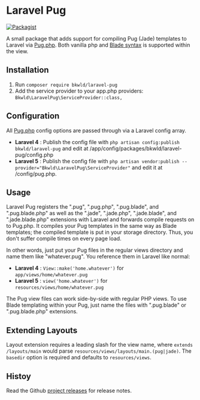 # Laravel Pug

[![Packagist](https://img.shields.io/packagist/v/bkwld/laravel-pug.svg)](https://packagist.org/packages/bkwld/laravel-pug)

A small package that adds support for compiling Pug (Jade) templates to Laravel via [Pug.php](https://github.com/pug-php/pug).  Both vanilla php and [Blade syntax](http://laravel.com/docs/5.2/templates#blade-templating) is supported within the view.



## Installation

1. Run `composer require bkwld/laravel-pug`
2. Add the service provider to your app.php providers: `Bkwld\LaravelPug\ServiceProvider::class,`



## Configuration

All [Pug.php](https://github.com/pug-php/pug) config options are passed through via a Laravel config array.

* **Laravel 4** : Publish the config file with `php artisan config:publish bkwld/laravel-pug` and edit at /app/config/packages/bkwld/laravel-pug/config.php
* **Laravel 5** : Publish the config file with `php artisan vendor:publish --provider="Bkwld\LaravelPug\ServiceProvider"` and edit it at /config/pug.php.  



## Usage

Laravel Pug registers the ".pug", ".pug.php", ".pug.blade", and ".pug.blade.php" as well as the ".jade", ".jade.php", ".jade.blade", and ".jade.blade.php" extensions with Laravel and forwards compile requests on to Pug.php.  It compiles your Pug templates in the same way as Blade templates; the compiled template is put in your storage directory.  Thus, you don't suffer compile times on every page load.

In other words, just put your Pug files in the regular views directory and name them like "whatever.pug".  You reference them in Laravel like normal:

* **Laravel 4** : `View::make('home.whatever')` for `app/views/home/whatever.pug`
* **Laravel 5** : `view('home.whatever')` for `resources/views/home/whatever.pug`

The Pug view files can work side-by-side with regular PHP views.  To use Blade templating within your Pug, just name the files with ".pug.blade" or ".pug.blade.php" extensions.


## Extending Layouts

Layout extension requires a leading slash for the view name, where `extends /layouts/main` would parse `resources/views/layouts/main.(pug|jade)`. The `basedir` option is required and defaults to `resources/views`.


## Histoy

Read the Github [project releases](https://github.com/BKWLD/laravel-pug/releases) for release notes.
